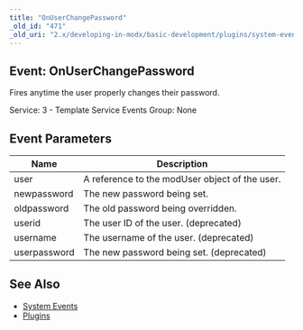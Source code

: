 ```yaml
---
title: "OnUserChangePassword"
_old_id: "471"
_old_uri: "2.x/developing-in-modx/basic-development/plugins/system-events/onuserchangepassword"
---
```


## Event: OnUserChangePassword

Fires anytime the user properly changes their password.

Service: 3 - Template Service Events 
Group: None

## Event Parameters

| Name         | Description                                    |
| ------------ | ---------------------------------------------- |
| user         | A reference to the modUser object of the user. |
| newpassword  | The new password being set.                    |
| oldpassword  | The old password being overridden.             |
| userid       | The user ID of the user. (deprecated)          |
| username     | The username of the user. (deprecated)         |
| userpassword | The new password being set. (deprecated)       |

## See Also

- [System Events](developing-in-modx/basic-development/plugins/system-events "System Events")
- [Plugins](developing-in-modx/basic-development/plugins "Plugins")